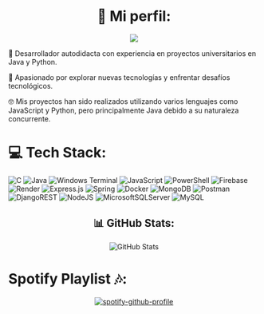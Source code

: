 # <div align="center">💫 Mi perfil:</div>
<div align="center">

  [![](https://visitcount.itsvg.in/api?id=jnlh863&icon=7&color=8)](https://visitcount.itsvg.in)

</div>

🚀 Desarrollador autodidacta con experiencia en proyectos universitarios en Java y Python. 

🌟 Apasionado por explorar nuevas tecnologías y enfrentar desafíos tecnológicos. 

🤓 Mis proyectos han sido realizados utilizando varios lenguajes como JavaScript y Python, pero principalmente Java debido a su naturaleza concurrente.


# 💻 Tech Stack:
![C](https://img.shields.io/badge/c-%2300599C.svg?style=for-the-badge&logo=c&logoColor=white) ![Java](https://img.shields.io/badge/java-%23ED8B00.svg?style=for-the-badge&logo=openjdk&logoColor=white)  ![Windows Terminal](https://img.shields.io/badge/Windows%20Terminal-%234D4D4D.svg?style=for-the-badge&logo=windows-terminal&logoColor=white) ![JavaScript](https://img.shields.io/badge/javascript-%23323330.svg?style=for-the-badge&logo=javascript&logoColor=%23F7DF1E) ![PowerShell](https://img.shields.io/badge/PowerShell-%235391FE.svg?style=for-the-badge&logo=powershell&logoColor=white) ![Firebase](https://img.shields.io/badge/firebase-%23039BE5.svg?style=for-the-badge&logo=firebase) ![Render](https://img.shields.io/badge/Render-%46E3B7.svg?style=for-the-badge&logo=render&logoColor=white) ![Express.js](https://img.shields.io/badge/express.js-%23404d59.svg?style=for-the-badge&logo=express&logoColor=%2361DAFB) ![Spring](https://img.shields.io/badge/spring-%236DB33F.svg?style=for-the-badge&logo=spring&logoColor=white) ![Docker](https://img.shields.io/badge/docker-%230db7ed.svg?style=for-the-badge&logo=docker&logoColor=white) ![MongoDB](https://img.shields.io/badge/MongoDB-%234ea94b.svg?style=for-the-badge&logo=mongodb&logoColor=white) ![Postman](https://img.shields.io/badge/Postman-FF6C37?style=for-the-badge&logo=postman&logoColor=white) ![DjangoREST](https://img.shields.io/badge/DJANGO-REST-ff1709?style=for-the-badge&logo=django&logoColor=white&color=ff1709&labelColor=gray) ![NodeJS](https://img.shields.io/badge/node.js-6DA55F?style=for-the-badge&logo=node.js&logoColor=white)  ![MicrosoftSQLServer](https://img.shields.io/badge/Microsoft%20SQL%20Server-CC2927?style=for-the-badge&logo=microsoft%20sql%20server&logoColor=white) ![MySQL](https://img.shields.io/badge/mysql-%2300000f.svg?style=for-the-badge&logo=mysql&logoColor=white)
<div align="center">
  <h2>📊 GitHub Stats:</h2>
  <img src="https://spotify-github-profile.kittinanx.com/api/top-langs/?username=jnlh863&theme=blue-green&hide_border=false&include_all_commits=false&count_private=false&layout=compact" alt="GitHub Stats">
</div>



# Spotify Playlist 🎶:
<div align="center">
  
  [![spotify-github-profile](https://spotify-github-profile.vercel.app/api/view?uid=31iz7f2lhuawboyoeu76gwiiiyau&cover_image=true&theme=novatorem&show_offline=false&background_color=4044b5&interchange=false&bar_color=7b4eb1&bar_color_cover=false)](https://github.com/kittinan/spotify-github-profile)

</div>

<!-- Proudly created with GPRM ( https://gprm.itsvg.in ) -->
